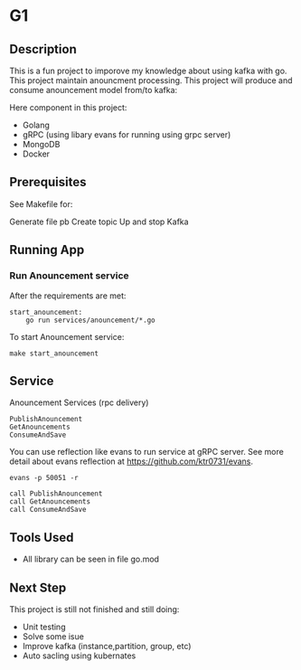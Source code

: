 # G1

## Description
This is a fun project to imporove my knowledge about using kafka with go. This project maintain anouncment processing. This project will produce and consume anouncement model from/to kafka:

Here component in this project:
* Golang 
* gRPC (using libary evans for running using grpc server)
* MongoDB
* Docker
## Prerequisites
See Makefile for:

Generate file pb
Create topic
Up and stop Kafka

## Running App
### Run Anouncement service
After the requirements are met:
```
start_anouncement:
	go run services/anouncement/*.go
```
To start Anouncement service:
```
make start_anouncement
```


## Service
Anouncement Services (rpc delivery)
```
PublishAnouncement
GetAnouncements
ConsumeAndSave
```

You can use reflection like evans to run service at gRPC server. See more detail about evans reflection at https://github.com/ktr0731/evans.
```
evans -p 50051 -r

call PublishAnouncement
call GetAnouncements
call ConsumeAndSave
```


## Tools Used
* All library can be seen in file go.mod

## Next Step
This project is still not finished and still doing:
* Unit testing
* Solve some isue
* Improve kafka (instance,partition, group, etc)
* Auto sacling using kubernates


